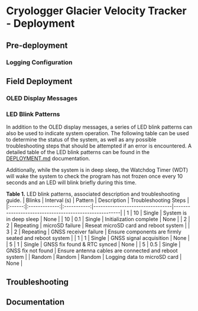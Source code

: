 # Cryologger Glacier Velocity Tracker - Deployment

## Pre-deployment
### Logging Configuration

## Field Deployment
### OLED Display Messages

### LED Blink Patterns

In addition to the OLED display messages, a series of LED blink patterns can also be used to indicate system operation. The following table can be used to determine the status of the system, as well as any possible troubleshooting steps that should be attempted if an error is encountered. A detailed table of the LED blink patterns can be found in the [DEPLOYMENT.md](/Documentation/DEPLOYMET.md) documentation.

Additionally, while the system is in deep sleep, the Watchdog Timer (WDT) will wake the system to check the program has not frozen once every 10 seconds and an LED will blink briefly during this time. 

**Table 1.** LED blink patterns, associated description and troubleshooting guide.
| Blinks | Interval (s)  |   Pattern   | Description                     | Troubleshooting Steps                                 |
|:------:|:-------------:|:-----------:|---------------------------------|-------------------------------------------------------|
|    1   |      10       |   Single    | System is in deep sleep         | None                                                  |
|   10   |      0.1      |   Single    | Initialization complete         | None                                                  | 
|    2   |      2        |   Repeating | microSD failure                 | Reseat microSD card and reboot system                 |
|    3   |      2        |   Repeating | GNSS receiver failure           | Ensure components are firmly seated and reboot system |
|    1   |      1        |   Single    | GNSS signal acquisition         | None                                                  |
|    5   |      1        |   Single    | GNSS fix found & RTC synced     | None                                                  |
|    5   |      0.5      |   Single    | GNSS fix not found              | Ensure antenna cables are connected and reboot system |
| Random |      Random   |   Random    | Logging data to microSD card    | None                                                  |



## Troubleshooting

## Documentation

